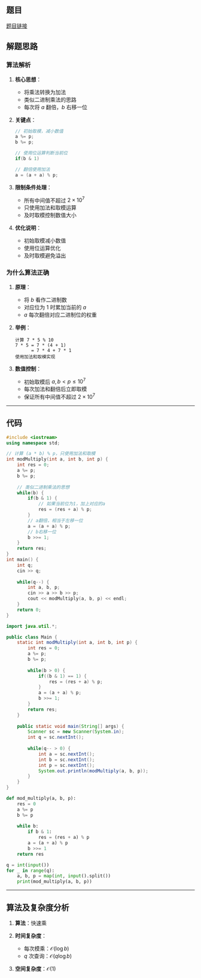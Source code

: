 ## 题目
[题目链接](https://www.nowcoder.com/practice/043c66e95fe548d0b8e56c1830330f93?tpId=308&tqId=2403189&sourceUrl=/exam/oj&channenl=wgithub&fromPut=wgithub)

## 解题思路

### 算法解析

1. **核心思想**：
   - 将乘法转换为加法
   - 类似二进制乘法的思路
   - 每次将 $a$ 翻倍，$b$ 右移一位


2. **关键点**：
   ```cpp
   // 初始取模，减小数值
   a %= p;
   b %= p;
   
   // 使用位运算判断当前位
   if(b & 1)
   
   // 翻倍使用加法
   a = (a + a) % p;
   ```

3. **限制条件处理**：
   - 所有中间值不超过 $2\times 10^7$
   - 只使用加法和取模运算
   - 及时取模控制数值大小

4. **优化说明**：
   - 初始取模减小数值
   - 使用位运算优化
   - 及时取模避免溢出

### 为什么算法正确

1. **原理**：
   - 将 $b$ 看作二进制数
   - 对应位为 $1$ 时累加当前的 $a$
   - $a$ 每次翻倍对应二进制位的权重

2. **举例**：
   ```
   计算 7 * 5 % 10
   7 * 5 = 7 * (4 + 1)
         = 7 * 4 + 7 * 1
   使用加法和取模实现
   ```

3. **数值控制**：
   - 初始取模后 $a,b < p \leq 10^7$
   - 每次加法和翻倍后立即取模
   - 保证所有中间值不超过 $2\times 10^7$
---
## 代码
```cpp []
#include <iostream>
using namespace std;

// 计算 (a * b) % p，只使用加法和取模
int modMultiply(int a, int b, int p) {
    int res = 0;
    a %= p;
    b %= p;
    
    // 类似二进制乘法的思想
    while(b) {
        if(b & 1) {
            // 如果当前位为1，加上对应的a
            res = (res + a) % p;
        }
        // a翻倍，相当于左移一位
        a = (a + a) % p;
        // b右移一位
        b >>= 1;
    }
    return res;
}
int main() {
    int q;
    cin >> q;
    
    while(q--) {
        int a, b, p;
        cin >> a >> b >> p;
        cout << modMultiply(a, b, p) << endl;
    }
    return 0;
}
```
```java []
import java.util.*;

public class Main {
    static int modMultiply(int a, int b, int p) {
        int res = 0;
        a %= p;
        b %= p;
        
        while(b > 0) {
            if((b & 1) == 1) {
                res = (res + a) % p;
            }
            a = (a + a) % p;
            b >>= 1;
        }
        return res;
    }
    
    public static void main(String[] args) {
        Scanner sc = new Scanner(System.in);
        int q = sc.nextInt();
        
        while(q-- > 0) {
            int a = sc.nextInt();
            int b = sc.nextInt();
            int p = sc.nextInt();
            System.out.println(modMultiply(a, b, p));
        }
    }
}
```


```python []
def mod_multiply(a, b, p):
    res = 0
    a %= p
    b %= p
    
    while b:
        if b & 1:
            res = (res + a) % p
        a = (a + a) % p
        b >>= 1
    return res

q = int(input())
for _ in range(q):
    a, b, p = map(int, input().split())
    print(mod_multiply(a, b, p))
```
---
## 算法及复杂度分析
1. **算法**：快速乘
2. **时间复杂度**：
   - 每次模乘：$\mathcal{O}(\log b)$
   - $q$ 次查询：$\mathcal{O}(q \log b)$

3. **空间复杂度**：$\mathcal{O}(1)$